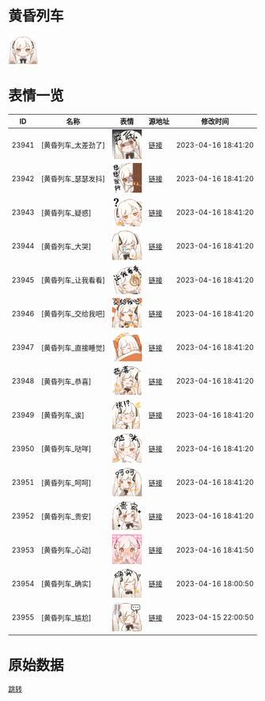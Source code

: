 # 黄昏列车

<img src="./cover.png" height="60" alt="cover" />

# 表情一览

|ID|名称|表情|源地址|修改时间|
|----|----|----|----|----|
|23941|[黄昏列车_太差劲了]|<img src="./pic/023941_%5B黄昏列车_太差劲了%5D.png" height="60" alt="太差劲了"/>|[链接](https://i0.hdslb.com/bfs/garb/d3bfbe8851c948ef1cefc3a07149e033c66d0c21.png)|2023-04-16 18:41:20|
|23942|[黄昏列车_瑟瑟发抖]|<img src="./pic/023942_%5B黄昏列车_瑟瑟发抖%5D.png" height="60" alt="瑟瑟发抖"/>|[链接](https://i0.hdslb.com/bfs/garb/f78fc5802bfd0fc13b42c4c77a6f5440475cd7f1.png)|2023-04-16 18:41:20|
|23943|[黄昏列车_疑惑]|<img src="./pic/023943_%5B黄昏列车_疑惑%5D.png" height="60" alt="疑惑"/>|[链接](https://i0.hdslb.com/bfs/garb/1be5af29edf5415b28d32630f3fadfb1d2393c72.png)|2023-04-16 18:41:20|
|23944|[黄昏列车_大哭]|<img src="./pic/023944_%5B黄昏列车_大哭%5D.png" height="60" alt="大哭"/>|[链接](https://i0.hdslb.com/bfs/garb/3b9b7e0f440ff760d8e20484b65814b250da834b.png)|2023-04-16 18:41:20|
|23945|[黄昏列车_让我看看]|<img src="./pic/023945_%5B黄昏列车_让我看看%5D.png" height="60" alt="让我看看"/>|[链接](https://i0.hdslb.com/bfs/garb/e4fb8daae7465944866343f9d39842bb95e837c5.png)|2023-04-16 18:41:20|
|23946|[黄昏列车_交给我吧]|<img src="./pic/023946_%5B黄昏列车_交给我吧%5D.png" height="60" alt="交给我吧"/>|[链接](https://i0.hdslb.com/bfs/garb/76e3974b3a5d1465796e2812747ab115e3786424.png)|2023-04-16 18:41:20|
|23947|[黄昏列车_直接睡觉]|<img src="./pic/023947_%5B黄昏列车_直接睡觉%5D.png" height="60" alt="直接睡觉"/>|[链接](https://i0.hdslb.com/bfs/garb/5d57cb07f0c87401a375a6465da95acde29f50a7.png)|2023-04-16 18:41:20|
|23948|[黄昏列车_恭喜]|<img src="./pic/023948_%5B黄昏列车_恭喜%5D.png" height="60" alt="恭喜"/>|[链接](https://i0.hdslb.com/bfs/garb/023284a3867f10678ad3cf0c657804cfc2362d19.png)|2023-04-16 18:41:20|
|23949|[黄昏列车_诶]|<img src="./pic/023949_%5B黄昏列车_诶%5D.png" height="60" alt="诶"/>|[链接](https://i0.hdslb.com/bfs/garb/6ebb4d6dbb2e4d174d6cdbaaa040eeda18d222c5.png)|2023-04-16 18:41:20|
|23950|[黄昏列车_哒咩]|<img src="./pic/023950_%5B黄昏列车_哒咩%5D.png" height="60" alt="哒咩"/>|[链接](https://i0.hdslb.com/bfs/garb/3980a0de2f9a275ccf50a962dcaec96c6350323c.png)|2023-04-16 18:41:20|
|23951|[黄昏列车_呵呵]|<img src="./pic/023951_%5B黄昏列车_呵呵%5D.png" height="60" alt="呵呵"/>|[链接](https://i0.hdslb.com/bfs/garb/53c50f9fb0d9dcfc038082a26c7289eca9d56706.png)|2023-04-16 18:41:20|
|23952|[黄昏列车_贵安]|<img src="./pic/023952_%5B黄昏列车_贵安%5D.png" height="60" alt="贵安"/>|[链接](https://i0.hdslb.com/bfs/garb/4dd00108ffb3882eb341ebe4f6c778487f038ec3.png)|2023-04-16 18:41:20|
|23953|[黄昏列车_心动]|<img src="./pic/023953_%5B黄昏列车_心动%5D.png" height="60" alt="心动"/>|[链接](https://i0.hdslb.com/bfs/garb/a43310378ce9ba147e3f8f84d319858054d8b9e4.png)|2023-04-16 18:41:50|
|23954|[黄昏列车_确实]|<img src="./pic/023954_%5B黄昏列车_确实%5D.png" height="60" alt="确实"/>|[链接](https://i0.hdslb.com/bfs/garb/4cae24af521cd6d6156f69b311d01059f7410c75.png)|2023-04-16 18:00:50|
|23955|[黄昏列车_尴尬]|<img src="./pic/023955_%5B黄昏列车_尴尬%5D.png" height="60" alt="尴尬"/>|[链接](https://i0.hdslb.com/bfs/garb/6a72ce06ce95a366a10888631f35631fa9420000.png)|2023-04-15 22:00:50|

# 原始数据

[跳转](./raw.json)

